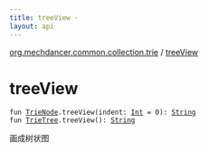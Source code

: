 ```yaml
---
title: treeView - 
layout: api
---
```


<div class='api-docs-breadcrumbs'><a href="index.html">org.mechdancer.common.collection.trie</a> / <a href="./tree-view.html">treeView</a></div>

# treeView

<div class="signature"><code><span class="keyword">fun </span><a href="-trie-node/index.html"><span class="identifier">TrieNode</span></a><span class="symbol">.</span><span class="identifier">treeView</span><span class="symbol">(</span><span class="parameterName" id="org.mechdancer.common.collection.trie$treeView(org.mechdancer.common.collection.trie.TrieNode, kotlin.Int)/indent">indent</span><span class="symbol">:</span>&nbsp;<a href="https://kotlinlang.org/api/latest/jvm/stdlib/kotlin/-int/index.html"><span class="identifier">Int</span></a>&nbsp;<span class="symbol">=</span>&nbsp;0<span class="symbol">)</span><span class="symbol">: </span><a href="https://kotlinlang.org/api/latest/jvm/stdlib/kotlin/-string/index.html"><span class="identifier">String</span></a></code></div>

<div class="signature"><code><span class="keyword">fun </span><a href="-trie-tree/index.html"><span class="identifier">TrieTree</span></a><span class="symbol">.</span><span class="identifier">treeView</span><span class="symbol">(</span><span class="symbol">)</span><span class="symbol">: </span><a href="https://kotlinlang.org/api/latest/jvm/stdlib/kotlin/-string/index.html"><span class="identifier">String</span></a></code></div>

画成树状图

